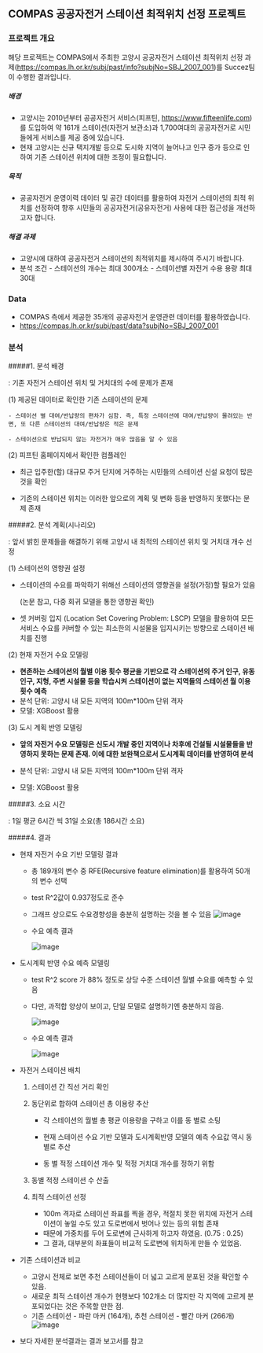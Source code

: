 ## COMPAS 공공자전거 스테이션 최적위치 선정 프로젝트 

### 프로젝트 개요

해당 프로젝트는 COMPAS에서 주최한 고양시 공공자전거 스테이션 최적위치 선정 과제(https://compas.lh.or.kr/subj/past/info?subjNo=SBJ_2007_001)를 Succez팀이 수행한 결과입니다. 

#####  배경

- 고양시는 2010년부터 공공자전거 서비스(피프틴, https://www.fifteenlife.com)를 도입하여
  약 161개 스테이션(자전거 보관소)과 1,700여대의 공공자전거로 시민들에게 서비스를 제공 중에 있습니다.
- 현재 고양시는 신규 택지개발 등으로 도시화 지역이 늘어나고
  인구 증가 등으로 인하여 기존 스테이션 위치에 대한 조정이 필요합니다.

#####  목적

- 공공자전거 운영이력 데이터 및 공간 데이터를 활용하여 자전거 스테이션의 최적 위치를 선정하여
  향후 시민들의 공공자전거(공유자전거) 사용에 대한 접근성을 개선하고자 합니다.

#####  해결 과제

- 고양시에 대하여 공공자전거 스테이션의 최적위치를 제시하여 주시기 바랍니다.
- 분석 조건
  \- 스테이션의 개수는 최대 300개소
  \- 스테이션별 자전거 수용 용량 최대 30대

### Data

- COMPAS 측에서 제공한 35개의 공공자전거 운영관련 데이터를 활용하였습니다.
- https://compas.lh.or.kr/subj/past/data?subjNo=SBJ_2007_001



### 분석 

#####1. 분석 배경

   : 기존 자전거 스테이션 위치 및 거치대의 수에 문제가 존재

   (1) 제공된 데이터로 확인한 기존 스테이션의 문제

    - 스테이션 별 대여/반납량의 편차가 심함. 즉, 특정 스테이션에 대여/반납량이 몰려있는 반면, 또 다른 스테이션의 대여/반납량은 적은 문제

    - 스테이션으로 반납되지 않는 자전거가 매우 많음을 알 수 있음

      

   (2) 피프틴 홈페이지에서 확인한 컴플레인

   - 최근 입주한(할) 대규모 주거 단지에 거주하는 시민들의 스테이션 신설 요청이 많은 것을 확인

   - 기존의 스테이션 위치는 이러한 앞으로의 계획 및 변화 등을 반영하지 못했다는 문제 존재

     

#####2. 분석 계획(시나리오)

   : 앞서 밝힌 문제들을 해결하기 위해 고양시 내 최적의 스테이션 위치 및 거치대 개수 선정

   (1) 스테이션의 영향권 설정

   - 스테이션의 수요를 파악하기 위해선 스테이션의 영향권을 설정(가정)할 필요가 있음

     (논문 참고, 다중 회귀 모델을 통한 영향권 확인)

   - 셋 커버링 입지 (Location Set Covering Problem: LSCP) 모델을 활용하여 모든 서비스 수요를 커버할 수 있는 최소한의 시설물을 입지시키는 방향으로 스테이션 배치를 진행

   

   (2) 현재 자전거 수요 모델링

   - **현존하는 스테이션의 월별 이용 횟수 평균을 기반으로 각 스테이션의 주거 인구, 유동 인구, 지형, 주변 시설물 등을 학습시켜 스테이션이 없는 지역들의 스테이션 월 이용 횟수 예측**
   - 분석 단위: 고양시 내 모든 지역의 100m*100m 단위 격자
   - 모델: XGBoost 활용

   

   (3) 도시 계획 반영 모델링

   - **앞의 자전거 수요 모델링은 신도시 개발 중인 지역이나 차후에 건설될 시설물들을 반영하지 못하는 문제 존재. 이에 대한 보완책으로서 도시계획 데이터를 반영하여 분석**

   - 분석 단위: 고양시 내 모든 지역의 100m*100m 단위 격자

   - 모델: XGBoost 활용

     

#####3. 소요 시간

   : 1일 평균 6시간 씩 31일 소요(총 186시간 소요)

   

#####4. 결과

   - 현재 자전거 수요 기반 모델링 결과 

     - 총 189개의 변수 중 RFE(Recursive feature elimination)를 활용하여 50개의 변수 선택
     - test R^2값이 0.937정도로 준수
     - 그래프 상으로도 수요경향성을 충분히 설명하는 것을 볼 수 있음 
       ![image](https://user-images.githubusercontent.com/67999107/104842960-925cce00-590b-11eb-8367-a8d22dd36143.png)     

     - 수요 예측 결과 

       ![image](https://user-images.githubusercontent.com/67999107/104842982-ba4c3180-590b-11eb-9dac-5d057aa7e534.png)

     

   - 도시계획 반영 수요 예측 모델링

     - test R^2 score 가 88% 정도로 상당 수준 스테이션 월별 수요를 예측할 수 있음

     - 다만, 과적합 양상이 보이고, 단일 모델로 설명하기엔 충분하지 않음.

       ![image](https://user-images.githubusercontent.com/67999107/104843003-d7810000-590b-11eb-8642-bcb54d801f63.png)

     - 수요 예측 결과

       ![image](https://user-images.githubusercontent.com/67999107/104843033-f1224780-590b-11eb-83b0-be5964d808b8.png)

   - 자전거 스테이션 배치

     1. 스테이션 간 직선 거리 확인

     2. 동단위로 합하여 스테이션 총 이용량 추산

        - 각 스테이션의 월별 총 평균 이용량을 구하고 이를 동 별로 소팅
        - 현재 스테이션 수요 기반 모델과 도시계획반영 모델의 예측 수요값 역시 동별로 추산

        - 동 별 적정 스테이션 개수 및 적정 거치대 개수를 정하기 위함 

     3. 동별 적정 스테이션 수 산출

     4. 최적 스테이션 선정

        - 100m 격자로 스테이션 좌표를 찍을 경우, 적절치 못한 위치에 자전거 스테이션이 놓일 수도 있고 도로변에서 벗어나 있는 등의 위험 존재 
        - 때문에 가중치를 두어 도로변에 근사하게 하고자 하였음. (0.75 : 0.25)
        - 그 결과, 대부분의 좌표들이 비교적 도로변에 위치하게 만들 수 있었음.


   - 기존 스테이션과 비교

     - 고양시 전체로 보면 추천 스테이션들이 더 넓고 고르게 분포된 것을 확인할 수 있음.
     - 새로운 최적 스테이션 개수가 현행보다 102개소 더 많지만 각 지역에 고르게 분포되었다는 것은 주목할 만한 점.
     - 기존 스테이션 - 파란 마커 (164개), 추천 스테이션 - 빨간 마커 (266개)
      ![image](https://user-images.githubusercontent.com/67999107/104843066-1f078c00-590c-11eb-9b00-ce969d8ad1be.png)
  
 
 - 보다 자세한 분석결과는 결과 보고서를 참고
